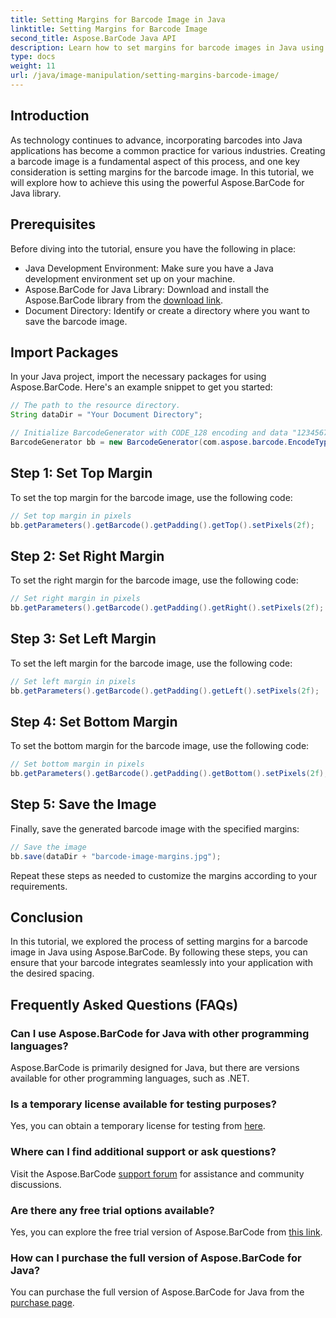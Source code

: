```yaml
---
title: Setting Margins for Barcode Image in Java
linktitle: Setting Margins for Barcode Image
second_title: Aspose.BarCode Java API
description: Learn how to set margins for barcode images in Java using Aspose.BarCode. Customize spacing for seamless integration into your application
type: docs
weight: 11
url: /java/image-manipulation/setting-margins-barcode-image/
---
```


## Introduction

As technology continues to advance, incorporating barcodes into Java applications has become a common practice for various industries. Creating a barcode image is a fundamental aspect of this process, and one key consideration is setting margins for the barcode image. In this tutorial, we will explore how to achieve this using the powerful Aspose.BarCode for Java library.

## Prerequisites

Before diving into the tutorial, ensure you have the following in place:

- Java Development Environment: Make sure you have a Java development environment set up on your machine.
- Aspose.BarCode for Java Library: Download and install the Aspose.BarCode library from the [download link](https://releases.aspose.com/barcode/java/).
- Document Directory: Identify or create a directory where you want to save the barcode image.

## Import Packages

In your Java project, import the necessary packages for using Aspose.BarCode. Here's an example snippet to get you started:

```java
// The path to the resource directory.
String dataDir = "Your Document Directory";

// Initialize BarcodeGenerator with CODE_128 encoding and data "1234567"
BarcodeGenerator bb = new BarcodeGenerator(com.aspose.barcode.EncodeTypes.CODE_128, "1234567");
```

## Step 1: Set Top Margin

To set the top margin for the barcode image, use the following code:

```java
// Set top margin in pixels
bb.getParameters().getBarcode().getPadding().getTop().setPixels(2f);
```

## Step 2: Set Right Margin

To set the right margin for the barcode image, use the following code:

```java
// Set right margin in pixels
bb.getParameters().getBarcode().getPadding().getRight().setPixels(2f);
```

## Step 3: Set Left Margin

To set the left margin for the barcode image, use the following code:

```java
// Set left margin in pixels
bb.getParameters().getBarcode().getPadding().getLeft().setPixels(2f);
```

## Step 4: Set Bottom Margin

To set the bottom margin for the barcode image, use the following code:

```java
// Set bottom margin in pixels
bb.getParameters().getBarcode().getPadding().getBottom().setPixels(2f);
```

## Step 5: Save the Image

Finally, save the generated barcode image with the specified margins:

```java
// Save the image
bb.save(dataDir + "barcode-image-margins.jpg");
```

Repeat these steps as needed to customize the margins according to your requirements.

## Conclusion

In this tutorial, we explored the process of setting margins for a barcode image in Java using Aspose.BarCode. By following these steps, you can ensure that your barcode integrates seamlessly into your application with the desired spacing.

## Frequently Asked Questions (FAQs)

### Can I use Aspose.BarCode for Java with other programming languages?
Aspose.BarCode is primarily designed for Java, but there are versions available for other programming languages, such as .NET.

### Is a temporary license available for testing purposes?
Yes, you can obtain a temporary license for testing from [here](https://purchase.aspose.com/temporary-license/).

### Where can I find additional support or ask questions?
Visit the Aspose.BarCode [support forum](https://forum.aspose.com/c/barcode/13) for assistance and community discussions.

### Are there any free trial options available?
Yes, you can explore the free trial version of Aspose.BarCode from [this link](https://releases.aspose.com/).

### How can I purchase the full version of Aspose.BarCode for Java?
You can purchase the full version of Aspose.BarCode for Java from the [purchase page](https://purchase.aspose.com/buy).

